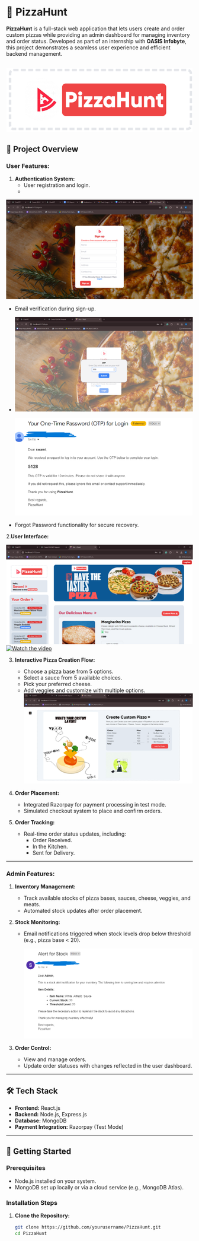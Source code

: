 # 🍕 PizzaHunt

**PizzaHunt** is a full-stack web application that lets users create and order custom pizzas while providing an admin dashboard for managing inventory and order status. Developed as part of an internship with **OASIS Infobyte**, this project demonstrates a seamless user experience and efficient backend management.

![User Dashboard](image/pp.png "User Dashboard")
---

## 🎯 Project Overview

### User Features:
1. **Authentication System:**
   - User registration and login.
   - 
 ![User Dashboard](image/register.png "User Dashboard")

   - Email verification during sign-up.
   - 
      ![User Dashboard](image/otp.png "User Dashboard")
     
       ![User Dashboard](image/otpemail.png "User Dashboard")
   - Forgot Password functionality for secure recovery.
     
2.**User Interface:**

   ![User Dashboard](image/user.png "User Dashboard")
  [![Watch the video]()](image/image/vedio1.mp4)


3. **Interactive Pizza Creation Flow:**
   - Choose a pizza base from 5 options.
   - Select a sauce from 5 available choices.
   - Pick your preferred cheese.
   - Add veggies and customize with multiple options.
   ![User Dashboard](image/custom.png "User Dashboard")

4. **Order Placement:**
   - Integrated Razorpay for payment processing in test mode.
   - Simulated checkout system to place and confirm orders.

5. **Order Tracking:**
   - Real-time order status updates, including:
     - Order Received.
     - In the Kitchen.
     - Sent for Delivery.

---

### Admin Features:
1. **Inventory Management:**
   - Track available stocks of pizza bases, sauces, cheese, veggies, and meats.
   - Automated stock updates after order placement.

2. **Stock Monitoring:**
   - Email notifications triggered when stock levels drop below threshold (e.g., pizza base < 20).
     
        ![User Dashboard](image/alert.png "User Dashboard")

3. **Order Control:**
   - View and manage orders.
   - Update order statuses with changes reflected in the user dashboard.

---

## 🛠️ Tech Stack

- **Frontend:** React.js
- **Backend:** Node.js, Express.js
- **Database:** MongoDB
- **Payment Integration:** Razorpay (Test Mode)

---

## 🚀 Getting Started

### Prerequisites
- Node.js installed on your system.
- MongoDB set up locally or via a cloud service (e.g., MongoDB Atlas).

### Installation Steps
1. **Clone the Repository:**
   ```bash
   git clone https://github.com/yourusername/PizzaHunt.git
   cd PizzaHunt

